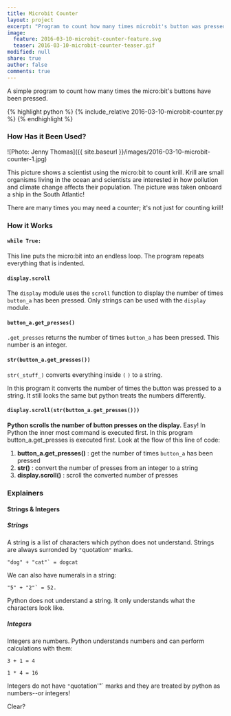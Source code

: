 ```yaml
---
title: Microbit Counter
layout: project
excerpt: "Program to count how many times microbit's button was pressed."
image:
  feature: 2016-03-10-microbit-counter-feature.svg
  teaser: 2016-03-10-microbit-counter-teaser.gif
modified: null
share: true
author: false
comments: true
---
```


A simple program to count how many times the micro:bit's buttons have been pressed.

{% highlight python %} {% include_relative 2016-03-10-microbit-counter.py %} {% endhighlight %}

### How Has it Been Used?

![Photo: Jenny Thomas]({{ site.baseurl }}/images/2016-03-10-microbit-counter-1.jpg)

This  picture shows a scientist using the micro:bit to count krill. Krill are small organisms living in the ocean and scientists are interested in how pollution and climate change affects their population. The picture was taken onboard a ship in the South Atlantic!

There are many times you may need a counter; it's not just for counting krill!

### How it Works

#### `while True:`

This line puts the micro:bit into an endless loop. The program repeats everything that is indented.

#### `display.scroll`

The `display` module uses the `scroll` function to display the number of times `button_a` has been pressed. Only strings can be used with the `display` module.

#### `button_a.get_presses()`

`.get_presses` returns the number of times `button_a` has been pressed. This number is an integer.

#### `str(button_a.get_presses())`

`str(_stuff_)` converts everything inside `(` `)` to a string.

In this program it converts the number of times the button was pressed to a string. It still looks the same but python treats the numbers differently.


#### `display.scroll(str(button_a.get_presses()))`

__Python scrolls the number of button presses on the display.__ Easy! In Python the inner most command is executed first. In this program button_a.get_presses is executed first. Look at the flow of this line of code:

1. **button_a.get_presses()** : get the number of times `button_a` has been pressed
2. **str()** : convert the number of presses from an integer to a string
3. **display.scroll()** : scroll the converted number of presses

### Explainers

#### Strings & Integers

##### Strings

A string is a list of characters which python does not understand. Strings are always surronded by `"`quotation`"` marks.

```
"dog" + "cat"` = dogcat
```

We can also have numerals in a string:

```
"5" + "2"` = 52. 
```

Python does not understand a string. It only understands what the characters look like.

##### Integers

Integers are numbers. Python understands numbers and can perform calculations with them:

```
3 + 1 = 4 

1 * 4 = 16
```

Integers do not have `"`quotation'"` marks and they are treated by python as numbers--or integers!

Clear?
